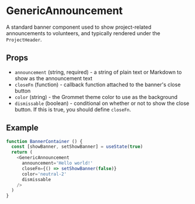 # GenericAnnouncement

A standard banner component used to show project-related announcements to volunteers, and typically rendered under the `ProjectHeader`.

## Props

- `announcement` (string, required) - a string of plain text or Markdown to show as the announcement text
- `closeFn` (function) - callback function attached to the banner's close button
- `color` (string) - the Grommet theme color to use as the background
- `dismissable` (boolean) - conditional on whether or not to show the close button. If this is true, you should define `closeFn`.

## Example

```js
function BannerContainer () {
  const [showBanner, setShowBanner] = useState(true)
  return (
    <GenericAnnouncement
      announcement='Hello world!'
      closeFn={() => setShowBanner(false)}
      color='neutral-2'
      dismissable
    />
  )
}
```

